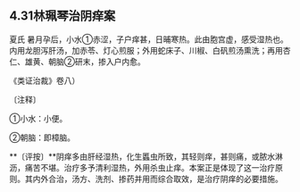 ## 4.31林珮琴治阴痒案

夏氏 暑月孕后，小水①赤涩，子户痒甚，日晡寒热。此由胞宫虚，感受湿热也。内用龙胆泻肝汤，加赤苓、灯心煎服；外用蛇床子、川椒、白矾煎汤熏洗；再用杏仁、雄黄、朝脑②研末，掺入户内愈。

《类证治裁》卷八）

〔注释〕

①小水：小便。

②朝脑：即樟脑。

**〔评按〕**阴痒多由肝经湿热，化生䘌虫所致，其轻则痒，甚则痛，或脓水淋沥，痛苦不堪。治疗多予清利湿热，外用杀虫止痒。本案正是体现了这一治疗原则。其内外合治，汤方、洗剂、掺药并用而综合取效，是治疗阴痒的必要措施。
